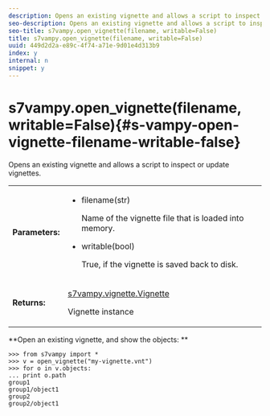 ```yaml
---
description: Opens an existing vignette and allows a script to inspect or update vignettes.
seo-description: Opens an existing vignette and allows a script to inspect or update vignettes.
seo-title: s7vampy.open_vignette(filename, writable=False)
title: s7vampy.open_vignette(filename, writable=False)
uuid: 449d2d2a-e89c-4f74-a71e-9d01e4d313b9
index: y
internal: n
snippet: y
---
```


# s7vampy.open_vignette(filename, writable=False){#s-vampy-open-vignette-filename-writable-false}

Opens an existing vignette and allows a script to inspect or update vignettes.

<table id="table_1E19D1F61F9A4B74823683DE9FDF1862"> 
 <tbody> 
  <tr> 
   <td> <b> Parameters:</b> </td> 
   <td> <p> 
     <ul id="ul_BD0E59A06A734232A9AA2E3884D01B1C"> 
      <li id="li_392D7E33EBAB426886F94B4555ADFE99"><span class="codeph"> filename(str)</span> <p>Name of the vignette file that is loaded into memory. </p> </li> 
      <li id="li_2E193B585F864D948D1547F2C0C2DE5A"><span class="codeph"> writable(bool)</span> <p>True, if the vignette is saved back to disk. </p> </li> 
     </ul> </p> </td> 
  </tr> 
  <tr> 
   <td> <b> Returns:</b> </td> 
   <td> <p><span class="codeph"><a href="../../c-s7vampy-api-reference/c-classes/c-vignette/r-class-s7vampy-vignette-vignette.md#reference-b63a48cb2bd04a1d98930e059a0f3678" format="dita" scope="local"> s7vampy.vignette.Vignette</a></span> </p> <p>Vignette instance </p> </td> 
  </tr> 
 </tbody> 
</table>

**Open an existing vignette, and show the objects: **

```
>>> from s7vampy import *
>>> v = open_vignette("my-vignette.vnt")
>>> for o in v.objects:
... print o.path
group1
group1/object1
group2
group2/object1
```

